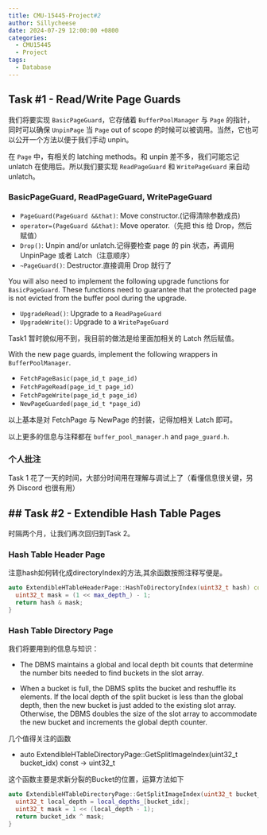 ```yaml
---
title: CMU-15445-Project#2
author: Sillycheese
date: 2024-07-29 12:00:00 +0800
categories:
  - CMU15445
  - Project
tags:
  - Database
---
```


## Task #1 - Read/Write Page Guards

我们将要实现 `BasicPageGuard`，它存储着 `BufferPoolManager` 与 `Page` 的指针，同时可以确保 `UnpinPage` 当 `Page` out of scope 的时候可以被调用。当然，它也可以公开一个方法以便于我们手动 unpin。

在 `Page` 中，有相关的 latching methods。和 unpin 差不多，我们可能忘记 unlatch 在使用后。所以我们要实现 `ReadPageGuard` 和 `WritePageGuard` 来自动 unlatch。

### BasicPageGuard, ReadPageGuard, WritePageGuard

- `PageGuard(PageGuard &&that)`: Move constructor.(记得清除参数成员)
- `operator=(PageGuard &&that)`: Move operator.（先把 this 给 Drop，然后赋值）
- `Drop()`: Unpin and/or unlatch.记得要检查 page 的 pin 状态，再调用 UnpinPage 或者 Latch（注意顺序）
- `~PageGuard()`: Destructor.直接调用 Drop 就行了

You will also need to implement the following upgrade functions for `BasicPageGuard`. These functions need to guarantee that the protected page is not evicted from the buffer pool during the upgrade.

- `UpgradeRead()`: Upgrade to a `ReadPageGuard`
- `UpgradeWrite()`: Upgrade to a `WritePageGuard`

Task1 暂时貌似用不到，我目前的做法是给里面加相关的 Latch 然后赋值。

With the new page guards, implement the following wrappers in `BufferPoolManager`.

- `FetchPageBasic(page_id_t page_id)`
- `FetchPageRead(page_id_t page_id)`
- `FetchPageWrite(page_id_t page_id)`
- `NewPageGuarded(page_id_t *page_id)`

以上基本是对 FetchPage 与 NewPage 的封装，记得加相关 Latch 即可。

以上更多的信息与注释都在 `buffer_pool_manager.h` and `page_guard.h`.

### 个人批注

Task 1 花了一天的时间，大部分时间用在理解与调试上了（看懂信息很关键，另外 Discord 也很有用）

## ## Task #2 - Extendible Hash Table Pages

时隔两个月，让我们再次回归到Task 2。

###  Hash Table Header Page

注意hash如何转化成directoryIndex的方法,其余函数按照注释写便是。

```cpp
auto ExtendibleHTableHeaderPage::HashToDirectoryIndex(uint32_t hash) const -> uint32_t {  
  uint32_t mask = (1 << max_depth_) - 1;  
  return hash & mask;  
}
```

### Hash Table Directory Page

我们将要用到的信息与知识：
- The DBMS maintains a global and local depth bit counts that determine the number bits needed to find buckets in the slot array. 

- When a bucket is full, the DBMS splits the bucket and reshuffle its elements. If the local depth of the split bucket is less than the global depth, then the new bucket is just added to the existing slot array. Otherwise, the DBMS doubles the size of the slot array to accommodate the new bucket and increments the global depth counter.

几个值得关注的函数

- auto ExtendibleHTableDirectoryPage::GetSplitImageIndex(uint32_t bucket_idx) const -> uint32_t

这个函数主要是求新分裂的Bucket的位置，运算方法如下

```cpp
auto ExtendibleHTableDirectoryPage::GetSplitImageIndex(uint32_t bucket_idx) const -> uint32_t {  
  uint32_t local_depth = local_depths_[bucket_idx];  
  uint32_t mask = 1 << (local_depth - 1);  
  return bucket_idx ^ mask;  
}
```
